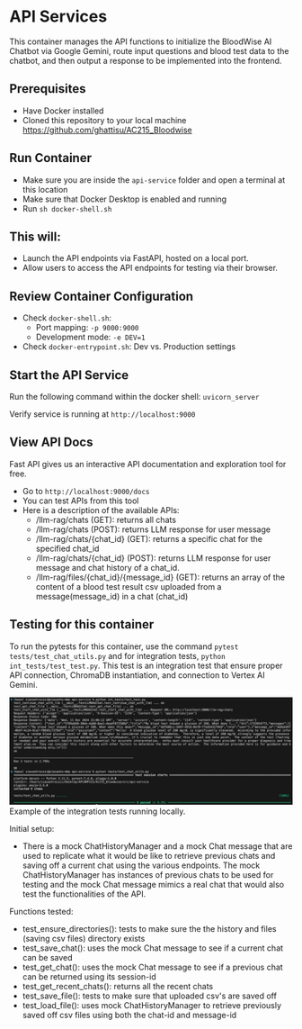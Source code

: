 # API Services

This container manages the API functions to initialize the BloodWise AI Chatbot via Google Gemini, route input questions and blood test data to the chatbot, and then output a response to be implemented into the frontend.

## Prerequisites
* Have Docker installed
* Cloned this repository to your local machine https://github.com/ghattisu/AC215_Bloodwise

## Run Container
- Make sure you are inside the `api-service` folder and open a terminal at this location
- Make sure that Docker Desktop is enabled and running
- Run `sh docker-shell.sh`

## This will:
* Launch the API endpoints via FastAPI, hosted on a local port. 
* Allow users to access the API endpoints for testing via their browser.

## Review Container Configuration
- Check `docker-shell.sh`: 
  - Port mapping: `-p 9000:9000`
  - Development mode: `-e DEV=1`
- Check `docker-entrypoint.sh`: Dev vs. Production settings

## Start the API Service

Run the following command within the docker shell: `uvicorn_server`

Verify service is running at `http://localhost:9000`

## View API Docs
Fast API gives us an interactive API documentation and exploration tool for free.
- Go to `http://localhost:9000/docs`
- You can test APIs from this tool
- Here is a description of the available APIs:
  - /llm-rag/chats (GET): returns all chats
  - /llm-rag/chats (POST): returns LLM response for user message
  - /llm-rag/chats/{chat_id} (GET): returns a specific chat for the specified chat_id
  - /llm-rag/chats/{chat_id} (POST): returns LLM response for user message and chat history of a chat_id.
  - /llm-rag/files/{chat_id}/{message_id} (GET): returns an array of the content of a blood test result csv uploaded from a message(message_id) in a chat (chat_id)


## Testing for this container
To run the pytests for this container, use the command `pytest tests/test_chat_utils.py` and for integration tests, `python int_tests/test_test.py`. This test is an integration test that ensure proper API connection, ChromaDB instantiation, and connection to Vertex AI Gemini.

![CI int test](../../images/CIimage.jpg)
Example of the integration tests running locally.

Initial setup:
- There is a mock ChatHistoryManager and a mock Chat message that are used to replicate what it would be like to retrieve previous chats and saving off a current chat using the various endpoints. The mock ChatHistoryManager has instances of previous chats to be used for testing and the mock Chat message mimics a real chat that would also test the functionalities of the API.

Functions tested:
- test_ensure_directories(): tests to make sure the the history and files (saving csv files) directory exists 
- test_save_chat(): uses the mock Chat message to see if a current chat can be saved
- test_get_chat(): uses the mock Chat message to see if a previous chat can be returned using its session-id
- test_get_recent_chats(): returns all the recent chats 
- test_save_file(): tests to make sure that uploaded csv's are saved off
- test_load_file(): uses mock ChatHistoryManager to retrieve previously saved off csv files using both the chat-id and message-id

